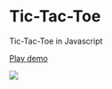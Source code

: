 # Tic-Tac-Toe
 Tic-Tac-Toe in Javascript
 
 [Play demo][game]

[<img src="https://i.imgur.com/dJZLQoZ.png"/>][game]

[game]: https://eyl327.github.io/Tic-Tac-Toe/index.html
